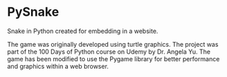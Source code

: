 # PySnake
Snake in Python created for embedding in a website. 

The game was originally developed using turtle graphics. The project was part of the 100 Days of Python course on Udemy by Dr. Angela Yu. 
The game has been modified to use the Pygame library for better performance and graphics within a web browser.